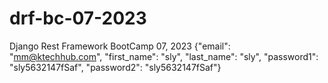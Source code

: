 # drf-bc-07-2023
Django Rest Framework BootCamp 07, 2023
{"email": "mm@ktechhub.com", "first_name": "sly", "last_name": "sly", "password1": "sly5632147fSaf", "password2": "sly5632147fSaf"}